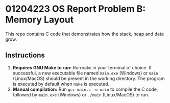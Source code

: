 # 01204223 OS Report Problem B: Memory Layout
This repo contains C code that demonstrates how the stack, heap and data grow.

## Instructions
1. **Requires GNU Make to run:** Run ```make``` in your terminal of choice. If successful, a new executable file named ```main.exe``` (Windows) or ```main``` (Linux/MacOS) should be present in the working directory. The program is executed by default when ```make``` is executed.
2. **Manual compilation:** Run ```gcc main.c -o main``` to compile the C code, followed by ```main.exe``` (Windows) or ```./main``` (Linux/MacOS) to run.
